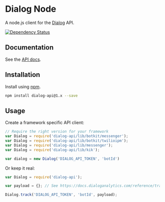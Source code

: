 # Dialog Node

A node.js client for the [Dialog](https://dialoganalytics.com) API.

[![Dependency Status](https://gemnasium.com/badges/github.com/dialoganalytics/dialog-node.svg)](https://gemnasium.com/github.com/dialoganalytics/dialog-node)


## Documentation

See the [API docs](https://docs.dialoganalytics.com).

## Installation

Install using [npm](https://www.npmjs.com/).

```bash
npm install dialog-api@1.x --save
```

## Usage

Create a framework specific API client:

```js
// Require the right version for your framework
var Dialog = require('dialog-api/lib/botkit/messenger');
var Dialog = require('dialog-api/lib/botkit/twilioipm');
var Dialog = require('dialog-api/lib/messenger');
var Dialog = require('dialog-api/lib/kik');

var dialog = new Dialog('DIALOG_API_TOKEN', 'botId')
```

Or keep it real:

```js
var Dialog = require('dialog-api');

var payload = {}; // See https://docs.dialoganalytics.com/reference/track/

Dialog.track('DIALOG_API_TOKEN', 'botId', payload);
```
